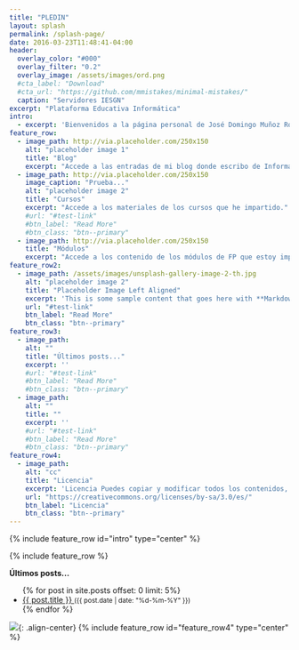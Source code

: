 ```yaml
---
title: "PLEDIN"
layout: splash
permalink: /splash-page/
date: 2016-03-23T11:48:41-04:00
header:
  overlay_color: "#000"
  overlay_filter: "0.2"
  overlay_image: /assets/images/ord.png
  #cta_label: "Download"
  #cta_url: "https://github.com/mmistakes/minimal-mistakes/"
  caption: "Servidores IESGN"
excerpt: "Plataforma Educativa Informática"
intro: 
  - excerpt: 'Bienvenidos a la página personal de José Domingo Muñoz Rodríguez, aquí podrás encontrar...'
feature_row:
  - image_path: http://via.placeholder.com/250x150
    alt: "placeholder image 1"
    title: "Blog"
    excerpt: "Accede a las entradas de mi blog donde escribo de Informática y Educación."
  - image_path: http://via.placeholder.com/250x150
    image_caption: "Prueba..."
    alt: "placeholder image 2"
    title: "Cursos"
    excerpt: "Accede a los materiales de los cursos que he impartido."
    #url: "#test-link"
    #btn_label: "Read More"
    #btn_class: "btn--primary"
  - image_path: http://via.placeholder.com/250x150
    title: "Módulos"
    excerpt: "Accede a los contenido de los módulos de FP que estoy impartiendo en la actualidad."
feature_row2:
  - image_path: /assets/images/unsplash-gallery-image-2-th.jpg
    alt: "placeholder image 2"
    title: "Placeholder Image Left Aligned"
    excerpt: 'This is some sample content that goes here with **Markdown** formatting. Left aligned with `type="left"`'
    url: "#test-link"
    btn_label: "Read More"
    btn_class: "btn--primary"
feature_row3:
  - image_path: 
    alt: ""
    title: "Últimos posts..."
    excerpt: ''
    #url: "#test-link"
    #btn_label: "Read More"
    #btn_class: "btn--primary"
  - image_path: 
    alt: ""
    title: ""
    excerpt: ''
    #url: "#test-link"
    #btn_label: "Read More"
    #btn_class: "btn--primary"
feature_row4:
  - image_path: 
    alt: "cc"
    title: "Licencia"
    excerpt: 'Licencia Puedes copiar y modificar todos los contenidos, pero siempre respetando los términos de la licencia CC-BY-SA.'
    url: "https://creativecommons.org/licenses/by-sa/3.0/es/"
    btn_label: "Licencia"
    btn_class: "btn--primary"
---
```


{% include feature_row id="intro" type="center" %}

{% include feature_row %}

**Últimos posts...**
<ul>
  {% for post in site.posts offset: 0 limit: 5%}
    <li>
      <a href="{{ site.baseurl }}{{ post.url }}">
        {{ post.title }}
      </a>
      <small>({{ post.date | date: "%d-%m-%Y" }})</small>
    </li>
  {% endfor %}
</ul>

![](https://www.josedomingo.org/pledin/wp-content/uploads/2010/04/88x31.png){: .align-center}
{% include feature_row id="feature_row4" type="center" %}
